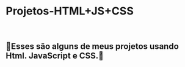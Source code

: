 # Projetos-HTML+JS+CSS<br><br>

<h2>🦁Esses são alguns de meus projetos usando Html. JavaScript e CSS.🐍</h2>

